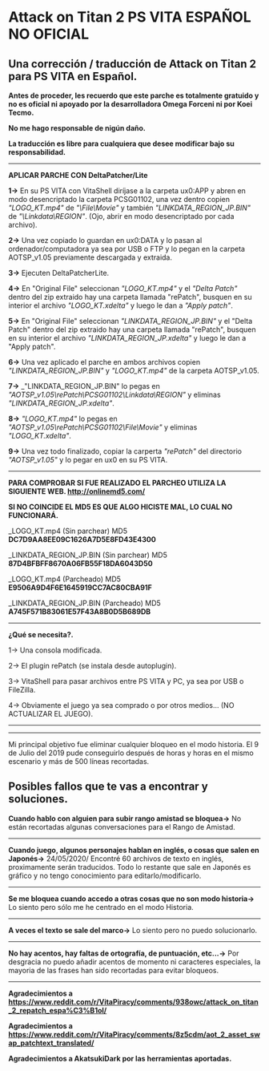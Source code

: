 # Attack on Titan 2 PS VITA ESPAÑOL NO OFICIAL
Una corrección / traducción de Attack on Titan 2 para PS VITA en Español.
-------------------------------------------

**Antes de proceder, les recuerdo que este parche es totalmente gratuido y no es oficial ni apoyado por la desarrolladora Omega Forceni ni por Koei Tecmo.**

**No me hago responsable de nigún daño.**

**La traducción es libre para cualquiera que desee modificar bajo su responsabilidad.**

-------------------------------------------
**APLICAR PARCHE CON DeltaPatcher/Lite**

**1->** En su PS VITA con VitaShell diríjase a la carpeta ux0:APP y abren en modo desencriptado la carpeta PCSG01102, una vez dentro copien _"LOGO_KT.mp4"_ de _"\File\Movie"_ y también _"LINKDATA_REGION_JP.BIN"_ de _"\Linkdata\REGION"_. (Ojo, abrir en modo desencriptado por cada archivo).

**2->** Una vez copiado lo guardan en ux0:DATA y lo pasan al ordenador/computadora ya sea por USB o FTP y lo pegan en la carpeta AOTSP_v1.05 previamente descargada y extraida.

**3->** Ejecuten DeltaPatcherLite.

**4->** En "Original File" seleccionan _"LOGO_KT.mp4"_ y el _"Delta Patch"_ dentro del zip extraido hay una carpeta llamada "rePatch", busquen en su interior el archivo _"LOGO_KT.xdelta"_ y luego le dan a _"Apply patch"_.

**5->** En "Original File" seleccionan _"LINKDATA_REGION_JP.BIN"_ y el "Delta Patch" dentro del zip extraido hay una carpeta llamada "rePatch", busquen en su interior el archivo _"LINKDATA_REGION_JP.xdelta"_ y luego le dan a "Apply patch".

**6->** Una vez aplicado el parche en ambos archivos copien _"LINKDATA_REGION_JP.BIN"_ y _"LOGO_KT.mp4"_ de la carpeta AOTSP_v1.05.

**7->** _"LINKDATA_REGION_JP.BIN" lo pegas en _"AOTSP_v1.05\rePatch\PCSG01102\Linkdata\REGION"_ y eliminas _"LINKDATA_REGION_JP.xdelta"_.

**8->** _"LOGO_KT.mp4"_ lo pegas en _"AOTSP_v1.05\rePatch\PCSG01102\File\Movie"_ y eliminas _"LOGO_KT.xdelta"_.

**9->** Una vez todo finalizado, copiar la carperta _"rePatch"_ del directorio _"AOTSP_v1.05"_ y lo pegar en ux0 en su PS VITA.

-------------------------------------------------------------------------------------------------------------------------------------------------- 

**PARA COMPROBAR SI FUE REALIZADO EL PARCHEO UTILIZA LA SIGUIENTE WEB.
http://onlinemd5.com/**

**SI NO COINCIDE EL MD5 ES QUE ALGO HICISTE MAL, LO CUAL NO FUNCIONARÁ.**

_LOGO_KT.mp4 (Sin parchear)
MD5
**DC7D9AA8EE09C1626A7D5E8FD43E4300**

_LINKDATA_REGION_JP.BIN (Sin parchear)
MD5
**87D4BFBFF8670A06FB55F18DA6043D50**

_LOGO_KT.mp4 (Parcheado)
MD5
**E9506A9D4F6E1645919CC7AC80CBA91F**

_LINKDATA_REGION_JP.BIN (Parcheado)
MD5
**A745F571B83061E57F43A8B0D5B689DB**

-------------------------------------------------------------------------------------------------------------------------------------------------- 
**¿Qué se necesita?.**

1->​ Una consola modificada.

2->​ El plugin rePatch (se instala desde ​autoplugin​).

3->​ ​VitaShell​ para pasar archivos entre ​PS VITA​ y ​PC​, ya sea por USB o ​FileZilla​.

4-> ​Obviamente el ​juego​ ya sea comprado o por otros medios... ​(NO ACTUALIZAR EL JUEGO).

-----------------------------------------------------------------------
-----------------------------------------------------------------------
Mi principal objetivo fue eliminar cualquier bloqueo en el modo
historia.
El 9 de Julio del 2019 pude conseguirlo después de horas y horas en el
mismo escenario y más de 500 líneas recortadas.

Posibles fallos que te vas a encontrar y soluciones.
-------------------------------------------

**Cuando hablo con alguien para subir rango amistad se bloquea->**
No están recortadas algunas conversaciones para el Rango de Amistad.

-------------------------------------------

**Cuando juego, algunos personajes hablan en inglés, o cosas que salen en Japonés->**
24/05/2020/ Encontré 60 archivos de texto en inglés, proximamente serán
traducidos.
Todo lo restante que sale en Japonés es gráfico y no tengo conocimiento para editarlo/modificarlo.

-------------------------------------------

**Se me bloquea cuando accedo a otras cosas que no son modo
historia->**
Lo siento pero sólo me he centrado en el modo Historia.

-------------------------------------------

**A veces el texto se sale del marco->**
Lo siento pero no puedo solucionarlo.

-------------------------------------------

**No hay acentos, hay faltas de ortografía, de puntuación, etc...->**
Por desgracia no puedo añadir acentos de momento ni caracteres especiales, la mayoria de las frases
han sido recortadas para evitar bloqueos.

-------------------------------------------

**Agradecimientos a https://www.reddit.com/r/VitaPiracy/comments/938owc/attack_on_titan_2_repatch_espa%C3%B1ol/**

**Agradecimientos a https://www.reddit.com/r/VitaPiracy/comments/8z5cdm/aot_2_asset_swap_patchtext_translated/**

**Agradecimientos a AkatsukiDark por las herramientas aportadas.**

